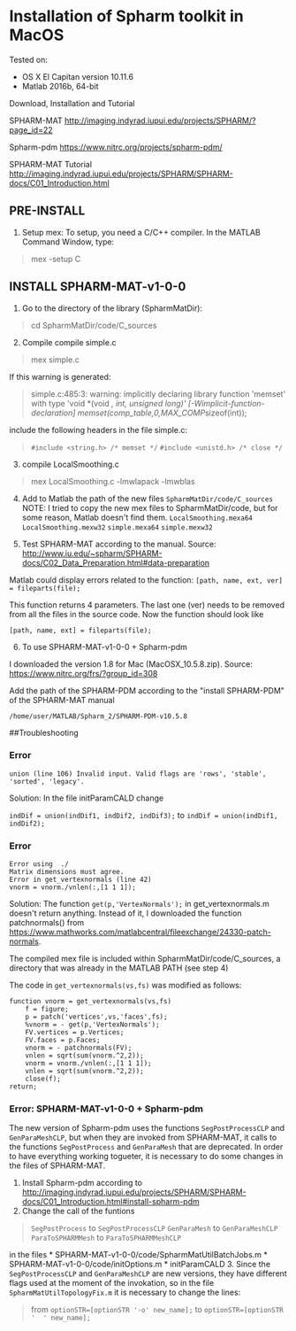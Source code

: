 Installation of Spharm toolkit in MacOS
===================

Tested on:
* OS X El Capitan version 10.11.6
* Matlab 2016b, 64-bit

Download, Installation and Tutorial

SPHARM-MAT
http://imaging.indyrad.iupui.edu/projects/SPHARM/?page_id=22

Spharm-pdm
https://www.nitrc.org/projects/spharm-pdm/

SPHARM-MAT Tutorial
http://imaging.indyrad.iupui.edu/projects/SPHARM/SPHARM-docs/C01_Introduction.html

## PRE-INSTALL

1. Setup mex: To setup, you need a C/C++ compiler. In the MATLAB Command Window, type:
 > mex -setup C


## INSTALL SPHARM-MAT-v1-0-0

1. Go to the directory of the library (SpharmMatDir):
 > cd SpharmMatDir/code/C_sources

2. Compile compile simple.c
 > mex simple.c

 If this warning is generated:

 >simple.c:485:3: warning: implicitly declaring library function 'memset' with type 'void *(void *, int, unsigned long)' [-Wimplicit-function-declaration]
  memset(comp_table,0,MAX_COMP*sizeof(int));

 include the following headers in the file simple.c:
 >``#include <string.h> /* memset */``
 >``#include <unistd.h> /* close */``

3. compile LocalSmoothing.c
> mex LocalSmoothing.c -lmwlapack -lmwblas

4. Add to Matlab the path of the new files ``SpharmMatDir/code/C_sources``
 NOTE: I tried to copy the new mex files to SpharmMatDir/code, but for  some reason, Matlab doesn't find them.
	``LocalSmoothing.mexa64``
	``LocalSmoothing.mexw32``
	``simple.mexa64``
	``simple.mexw32``

5. Test SPHARM-MAT according to the manual.
 Source: http://www.iu.edu/~spharm/SPHARM-docs/C02_Data_Preparation.html#data-preparation

 Matlab could display errors related to the function:
 ``[path, name, ext, ver] = fileparts(file);``

 This function returns 4 parameters. The last one (ver) needs to be removed from all the files in the source code.
Now the function should look like

 ``[path, name, ext] = fileparts(file);``

6. To use SPHARM-MAT-v1-0-0 + Spharm-pdm

 I downloaded the version 1.8 for Mac (MacOSX_10.5.8.zip).
Source: https://www.nitrc.org/frs/?group_id=308

 Add the path of the SPHARM-PDM according to the "install SPHARM-PDM" of the SPHARM-MAT manual

 ``/home/user/MATLAB/Spharm_2/SPHARM-PDM-v10.5.8``


##Troubleshooting

### Error

```
union (line 106) Invalid input. Valid flags are 'rows', 'stable', 'sorted', 'legacy'.
```

Solution: In the file initParamCALD change

 ``indDif = union(indDif1, indDif2, indDif3);``
to
 ``indDif = union(indDif1, indDif2);``


### Error
```
Error using  ./
Matrix dimensions must agree.
Error in get_vertexnormals (line 42)
vnorm = vnorm./vnlen(:,[1 1 1]);
```

Solution: The function ``get(p,'VertexNormals');`` in get_vertexnormals.m doesn't return anything. Instead of it, I downloaded the function patchnormals() from https://www.mathworks.com/matlabcentral/fileexchange/24330-patch-normals.

The compiled mex file is included within SpharmMatDir/code/C_sources, a directory that was already in the MATLAB PATH (see step 4)

The code in ``get_vertexnormals(vs,fs)`` was modified as follows:
```
function vnorm = get_vertexnormals(vs,fs)
	f = figure;
    p = patch('vertices',vs,'faces',fs);
    %vnorm = - get(p,'VertexNormals');
    FV.vertices = p.Vertices;
    FV.faces = p.Faces;
    vnorm = - patchnormals(FV);
    vnlen = sqrt(sum(vnorm.^2,2));
    vnorm = vnorm./vnlen(:,[1 1 1]);
    vnlen = sqrt(sum(vnorm.^2,2));
    close(f);
return;
```

### Error: SPHARM-MAT-v1-0-0 + Spharm-pdm
The new version of Spharm-pdm uses the functions ``SegPostProcessCLP`` and ``GenParaMeshCLP``, but when they are invoked from SPHARM-MAT, it calls to the functions ``SegPostProcess`` and ``GenParaMesh`` that are deprecated. In order to have everything working togueter, it is necessary to do some changes in the files of SPHARM-MAT.

1. Install Spharm-pdm according to http://imaging.indyrad.iupui.edu/projects/SPHARM/SPHARM-docs/C01_Introduction.html#install-spharm-pdm
2. Change the call of the funtions
 >``SegPostProcess`` to ``SegPostProcessCLP``
 >``GenParaMesh`` to ``GenParaMeshCLP``
 >``ParaToSPHARMMesh`` to ``ParaToSPHARMMeshCLP``

 in the files
	* SPHARM-MAT-v1-0-0/code/SpharmMatUtilBatchJobs.m
	* SPHARM-MAT-v1-0-0/code/initOptions.m
	* initParamCALD
3. Since the ``SegPostProcessCLP`` and ``GenParaMeshCLP`` are new versions, they have different flags used at the moment of the invokation, so in the file ``SpharmMatUtilTopologyFix.m`` it is necessary to change the lines:
>from
>```optionSTR=[optionSTR '-o' new_name];```
>to
>```optionSTR=[optionSTR '  ' new_name];```
